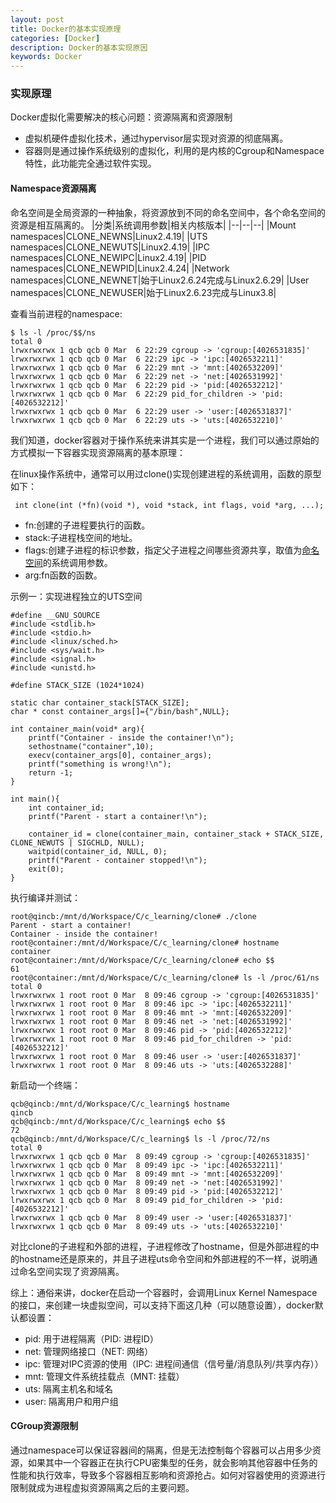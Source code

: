 ```yaml
---
layout: post
title: Docker的基本实现原理
categories: [Docker]
description: Docker的基本实现原因
keywords: Docker
---
```


### 实现原理

Docker虚拟化需要解决的核心问题：资源隔离和资源限制

- 虚拟机硬件虚拟化技术，通过hypervisor层实现对资源的彻底隔离。
- 容器则是通过操作系统级别的虚拟化，利用的是内核的Cgroup和Namespace特性，此功能完全通过软件实现。

#### Namespace资源隔离

<a id="namespace">命名空间</a>是全局资源的一种抽象，将资源放到不同的命名空间中，各个命名空间的资源是相互隔离的。
|分类|系统调用参数|相关内核版本|
|--|--|--|
|Mount namespaces|CLONE_NEWNS|Linux2.4.19|
|UTS namespaces|CLONE_NEWUTS|Linux2.4.19|
|IPC namespaces|CLONE_NEWIPC|Linux2.4.19|
|PID namespaces|CLONE_NEWPID|Linux2.4.24|
|Network namespaces|CLONE_NEWNET|始于Linux2.6.24完成与Linux2.6.29|
|User namespaces|CLONE_NEWUSER|始于Linux2.6.23完成与Linux3.8|

查看当前进程的namespace:
```
$ ls -l /proc/$$/ns
total 0
lrwxrwxrwx 1 qcb qcb 0 Mar  6 22:29 cgroup -> 'cgroup:[4026531835]'
lrwxrwxrwx 1 qcb qcb 0 Mar  6 22:29 ipc -> 'ipc:[4026532211]'
lrwxrwxrwx 1 qcb qcb 0 Mar  6 22:29 mnt -> 'mnt:[4026532209]'
lrwxrwxrwx 1 qcb qcb 0 Mar  6 22:29 net -> 'net:[4026531992]'
lrwxrwxrwx 1 qcb qcb 0 Mar  6 22:29 pid -> 'pid:[4026532212]'
lrwxrwxrwx 1 qcb qcb 0 Mar  6 22:29 pid_for_children -> 'pid:[4026532212]'
lrwxrwxrwx 1 qcb qcb 0 Mar  6 22:29 user -> 'user:[4026531837]'
lrwxrwxrwx 1 qcb qcb 0 Mar  6 22:29 uts -> 'uts:[4026532210]'
```

我们知道，docker容器对于操作系统来讲其实是一个进程，我们可以通过原始的方式模拟一下容器实现资源隔离的基本原理：

在linux操作系统中，通常可以用过clone()实现创建进程的系统调用，函数的原型如下：
```
 int clone(int (*fn)(void *), void *stack, int flags, void *arg, ...);
```
- fn:创建的子进程要执行的函数。
- stack:子进程栈空间的地址。
- flags:创建子进程的标识参数，指定父子进程之间哪些资源共享，取值为[命名空间](#namespace)的系统调用参数。
- arg:fn函数的函数。

示例一：实现进程独立的UTS空间
```
#define __GNU_SOURCE
#include <stdlib.h>
#include <stdio.h>
#include <linux/sched.h>
#include <sys/wait.h>
#include <signal.h>
#include <unistd.h>

#define STACK_SIZE (1024*1024)

static char container_stack[STACK_SIZE];
char * const container_args[]={"/bin/bash",NULL};

int container_main(void* arg){
    printf("Container - inside the container!\n");
    sethostname("container",10);
    execv(container_args[0], container_args);
    printf("something is wrong!\n");
    return -1;
}

int main(){
    int container_id;
    printf("Parent - start a container!\n");

    container_id = clone(container_main, container_stack + STACK_SIZE, CLONE_NEWUTS | SIGCHLD, NULL);
    waitpid(container_id, NULL, 0);
    printf("Parent - container stopped!\n");
    exit(0);
}
```
执行编译并测试：
```
root@qincb:/mnt/d/Workspace/C/c_learning/clone# ./clone
Parent - start a container!
Container - inside the container!
root@container:/mnt/d/Workspace/C/c_learning/clone# hostname
container
root@container:/mnt/d/Workspace/C/c_learning/clone# echo $$
61
root@container:/mnt/d/Workspace/C/c_learning/clone# ls -l /proc/61/ns
total 0
lrwxrwxrwx 1 root root 0 Mar  8 09:46 cgroup -> 'cgroup:[4026531835]'
lrwxrwxrwx 1 root root 0 Mar  8 09:46 ipc -> 'ipc:[4026532211]'
lrwxrwxrwx 1 root root 0 Mar  8 09:46 mnt -> 'mnt:[4026532209]'
lrwxrwxrwx 1 root root 0 Mar  8 09:46 net -> 'net:[4026531992]'
lrwxrwxrwx 1 root root 0 Mar  8 09:46 pid -> 'pid:[4026532212]'
lrwxrwxrwx 1 root root 0 Mar  8 09:46 pid_for_children -> 'pid:[4026532212]'
lrwxrwxrwx 1 root root 0 Mar  8 09:46 user -> 'user:[4026531837]'
lrwxrwxrwx 1 root root 0 Mar  8 09:46 uts -> 'uts:[4026532288]'
```
新启动一个终端：
```
qcb@qincb:/mnt/d/Workspace/C/c_learning$ hostname
qincb
qcb@qincb:/mnt/d/Workspace/C/c_learning$ echo $$
72
qcb@qincb:/mnt/d/Workspace/C/c_learning$ ls -l /proc/72/ns
total 0
lrwxrwxrwx 1 qcb qcb 0 Mar  8 09:49 cgroup -> 'cgroup:[4026531835]'
lrwxrwxrwx 1 qcb qcb 0 Mar  8 09:49 ipc -> 'ipc:[4026532211]'
lrwxrwxrwx 1 qcb qcb 0 Mar  8 09:49 mnt -> 'mnt:[4026532209]'
lrwxrwxrwx 1 qcb qcb 0 Mar  8 09:49 net -> 'net:[4026531992]'
lrwxrwxrwx 1 qcb qcb 0 Mar  8 09:49 pid -> 'pid:[4026532212]'
lrwxrwxrwx 1 qcb qcb 0 Mar  8 09:49 pid_for_children -> 'pid:[4026532212]'
lrwxrwxrwx 1 qcb qcb 0 Mar  8 09:49 user -> 'user:[4026531837]'
lrwxrwxrwx 1 qcb qcb 0 Mar  8 09:49 uts -> 'uts:[4026532210]'
```
对比clone的子进程和外部的进程，子进程修改了hostname，但是外部进程的中的hostname还是原来的，并且子进程uts命令空间和外部进程的不一样，说明通过命名空间实现了资源隔离。

综上：通俗来讲，docker在启动一个容器时，会调用Linux Kernel Namespace的接口，来创建一块虚拟空间，可以支持下面这几种（可以随意设置），docker默认都设置：
- pid: 用于进程隔离（PID: 进程ID）
- net: 管理网络接口（NET: 网络）
- ipc: 管理对IPC资源的使用（IPC: 进程间通信（信号量/消息队列/共享内存））
- mnt: 管理文件系统挂载点（MNT: 挂载）
- uts: 隔离主机名和域名
- user: 隔离用户和用户组
  
#### CGroup资源限制

通过namespace可以保证容器间的隔离，但是无法控制每个容器可以占用多少资源，如果其中一个容器正在执行CPU密集型的任务，就会影响其他容器中任务的性能和执行效率，导致多个容器相互影响和资源抢占。如何对容器使用的资源进行限制就成为进程虚拟资源隔离之后的主要问题。
